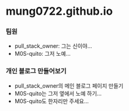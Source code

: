 # mung0722.github.io
### 팀원
- pull_stack_owner: 그는 신이야...
- M0S-quito: 그저 노예...

### 개인 블로그 만들어보기
- pull_stack_owner의 메인 블로그 페이지 만들기
- M0S-quito는 그저 옆에서 노예 하기...
- M0S-quito도 한자리만 주세요...